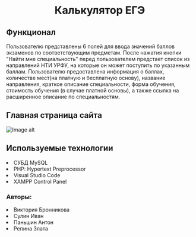 <h1 align="center"> Калькулятор ЕГЭ</h1>

## Функционал
Пользователю представлены 6 полей для ввода значений баллов экзаменов по соответствующим предметам. После нажатия кнопки "Найти мне специальность" перед пользователем предстает список из направлений НТИ УРФУ, на которые он может поступить по указанным баллам. Пользователю предоставлена информация о баллах, количестве мест(на платную и бесплатную основу), название направления, краткое описание специальности, форма обучения, стоимость обучения (в случае платной основы), а также ссылка на расширенное описание по специальностям.

## Главная страница сайта
![Image alt](https://github.com/Weentry/yut/raw/master/image.jpg)

## Используемые технологии
<li> СУБД MySQL
<li> PHP: Hypertext Preprocessor
<li> Visual Studio Code
<li> XAMPP Control Panel

### Авторы:
<li> Виктория Бронникова
<li> Сулин Иван
<li> Паньшин Антон
<li> Репина Злата
